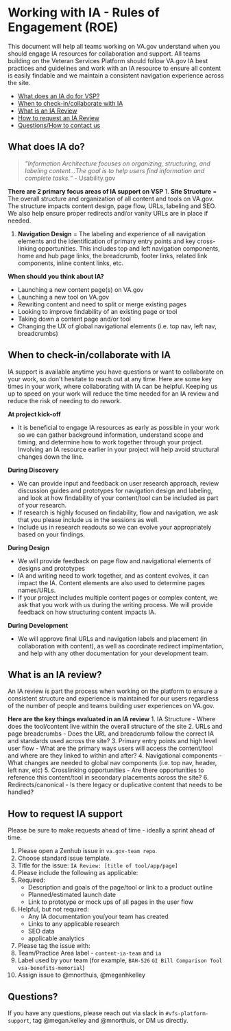 # Working with IA - Rules of Engagement \(ROE\)

This document will help all teams working on VA.gov understand when you should engage IA resources for collaboration and support. All teams building on the Veteran Services Platform should follow VA.gov IA best practices and guidelines and work with an IA resource to ensure all content is easily findable and we maintain a consistent navigation experience across the site.

* [What does an IA do for VSP?](working-with-ia.md#whatdoesIAdo)
* [When to check-in/collaborate with IA](working-with-ia.md#whentorequest)
* [What is an IA Review](working-with-ia.md#iareview)
* [How to request an IA Review](working-with-ia.md#howtorequest)
* [Questions/How to contact us](working-with-ia.md#questions)

## What does IA do? <a id="whatdoesIAdo"></a>

> _”Information Architecture focuses on organizing, structuring, and labeling content…The goal is to help users find information and complete tasks.“_ - Usability.gov

**There are 2 primary focus areas of IA support on VSP** 1. **Site Structure** = The overall structure and organization of all content and tools on VA.gov. The structure impacts content design, page flow, URLs, labeling and SEO. We also help ensure proper redirects and/or vanity URLs are in place if needed.

1. **Navigation Design** = The labeling and experience of all navigation elements and the identification of primary entry points and key cross-linking opportunities.  This includes top and left navigation components, home and hub page links, the breadcrumb, footer links, related link components, inline content links, etc.  

**When should you think about IA?**

* Launching a new content page\(s\) on VA.gov
* Launching a new tool on VA.gov
* Rewriting content and need to split or merge existing pages
* Looking to improve findability of an existing page or tool
* Taking down a content page and/or tool
* Changing the UX of global navigational elements \(i.e. top nav, left nav, breadcrumbs\)

## When to check-in/collaborate with IA <a id="whentorequest"></a>

IA support is available anytime you have questions or want to collaborate on your work, so don't hesitate to reach out at any time. Here are some key times in your work, where collaborating with IA can be helpful. Keeping us up to speed on your work will reduce the time needed for an IA review and reduce the risk of needing to do rework.

**At project kick-off**

* It is beneficial to engage IA resources as early as possible in your work so we can gather background information, understand scope and timing, and determine how to work together through your project. Involving an IA resource earlier in your project will help avoid structural changes down the line. 

**During Discovery**

* We can provide input and feedback on user research approach, review discussion guides and prototypes for navigation design and labeling, and look at how findability of your content/tool can be included as part of your research. 
* If research is highly focused on findability, flow and navigation, we ask that you please include us in the sessions as well.  
* Include us in research readouts so we can evolve your appropriately based on your findings.

**During Design**

* We will provide feedback on page flow and navigational elements of designs and prototypes
* IA and writing need to work together, and as content evolves, it can impact the IA.  Content elements are also used to determine pages names/URLs. 
* If your project includes multiple content pages or complex content, we ask that you work with us during the writing process.  We will provide feedback on how structuring content impacts IA. 

**During Development**

* We will approve final URLs and navigation labels and placement \(in collaboration with content\), as well as coordinate redirect implmentation, and help with any other documentation for your development team.  

## What is an IA review? <a id="iareview"></a>

An IA review is part the process when working on the platform to ensure a consistent structure and experience is maintained for our users regardless of the number of people and teams building user experiences on VA.gov.

**Here are the key things evaluated in an IA review** 1. IA Structure - Where does the tool/content live within the overall structure of the site 2. URLs and page breadcrumbs - Does the URL and breadcrumb follow the correct IA and standards used across the site? 3. Primary entry points and high level user flow - What are the primary ways users will access the content/tool and where are they linked to within and after? 4. Navigational components - What changes are needed to global nav components \(i.e. top nav, header, left nav, etc\) 5. Crosslinking opportunities - Are there opportunities to reference this content/tool in secondary placements across the site? 6. Redirects/canonical - Is there legacy or duplicative content that needs to be handled?

## How to request IA support <a id="howtorequest"></a>

Please be sure to make requests ahead of time - ideally a sprint ahead of time.

1. Please open a Zenhub issue in `va.gov-team repo`.
2. Choose standard issue template.
3. Title for the issue: `IA Review: [title of tool/app/page]`
4. Please include the following as applicable:
5. Required:
   * Description and goals of the page/tool or link to a product outline
   * Planned/estimated launch date
   * Link to prototype or mock ups of all pages in the user flow
6. Helpful, but not required:
   * Any IA documentation you/your team has created
   * Links to any applicable research
   * SEO data
   * applicable analytics
7. Please tag the issue with:
8. Team/Practice Area label  - `content-ia-team` and `ia`
9. Label used by your team \(for example, `BAH-526` `GI Bill Comparison Tool` `vsa-benefits-memorial`\)
10. Assign issue to @mnorthuis, @meganhkelley

## Questions? <a id="questions"></a>

If you have any questions, please reach out via slack in `#vfs-platform-support`, tag @megan.kelley and @mnorthuis, or DM us directly.

